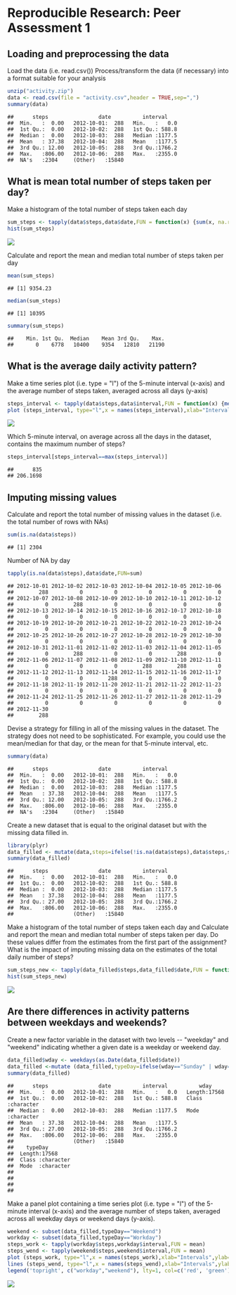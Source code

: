 # Reproducible Research: Peer Assessment 1


## Loading and preprocessing the data

Load the data (i.e. read.csv())
Process/transform the data (if necessary) into a format suitable for your analysis


```r
unzip("activity.zip")
data <- read.csv(file = "activity.csv",header = TRUE,sep=",")
summary(data)
```

```
##      steps                date          interval     
##  Min.   :  0.00   2012-10-01:  288   Min.   :   0.0  
##  1st Qu.:  0.00   2012-10-02:  288   1st Qu.: 588.8  
##  Median :  0.00   2012-10-03:  288   Median :1177.5  
##  Mean   : 37.38   2012-10-04:  288   Mean   :1177.5  
##  3rd Qu.: 12.00   2012-10-05:  288   3rd Qu.:1766.2  
##  Max.   :806.00   2012-10-06:  288   Max.   :2355.0  
##  NA's   :2304     (Other)   :15840
```


## What is mean total number of steps taken per day?

Make a histogram of the total number of steps taken each day

```r
sum_steps <- tapply(data$steps,data$date,FUN = function(x) {sum(x, na.rm = TRUE)} )
hist(sum_steps)
```

![](PA1_template_files/figure-html/unnamed-chunk-2-1.png) 

Calculate and report the mean and median total number of steps taken per day

```r
mean(sum_steps)
```

```
## [1] 9354.23
```

```r
median(sum_steps)
```

```
## [1] 10395
```

```r
summary(sum_steps)
```

```
##    Min. 1st Qu.  Median    Mean 3rd Qu.    Max. 
##       0    6778   10400    9354   12810   21190
```

## What is the average daily activity pattern?

Make a time series plot (i.e. type = "l") of the 5-minute interval (x-axis) and the average number of steps taken, averaged across all days (y-axis)

```r
steps_interval <- tapply(data$steps,data$interval,FUN = function(x) {mean(x, na.rm = TRUE)} )
plot (steps_interval, type="l",x = names(steps_interval),xlab="Intervals",ylab="steps/interval")
```

![](PA1_template_files/figure-html/unnamed-chunk-4-1.png) 

Which 5-minute interval, on average across all the days in the dataset, contains the maximum number of steps?

```r
steps_interval[steps_interval==max(steps_interval)]
```

```
##      835 
## 206.1698
```

## Imputing missing values

Calculate and report the total number of missing values in the dataset (i.e. the total number of rows with NAs)

```r
sum(is.na(data$steps))
```

```
## [1] 2304
```

Number of NA by day

```r
tapply(is.na(data$steps),data$date,FUN=sum)
```

```
## 2012-10-01 2012-10-02 2012-10-03 2012-10-04 2012-10-05 2012-10-06 
##        288          0          0          0          0          0 
## 2012-10-07 2012-10-08 2012-10-09 2012-10-10 2012-10-11 2012-10-12 
##          0        288          0          0          0          0 
## 2012-10-13 2012-10-14 2012-10-15 2012-10-16 2012-10-17 2012-10-18 
##          0          0          0          0          0          0 
## 2012-10-19 2012-10-20 2012-10-21 2012-10-22 2012-10-23 2012-10-24 
##          0          0          0          0          0          0 
## 2012-10-25 2012-10-26 2012-10-27 2012-10-28 2012-10-29 2012-10-30 
##          0          0          0          0          0          0 
## 2012-10-31 2012-11-01 2012-11-02 2012-11-03 2012-11-04 2012-11-05 
##          0        288          0          0        288          0 
## 2012-11-06 2012-11-07 2012-11-08 2012-11-09 2012-11-10 2012-11-11 
##          0          0          0        288        288          0 
## 2012-11-12 2012-11-13 2012-11-14 2012-11-15 2012-11-16 2012-11-17 
##          0          0        288          0          0          0 
## 2012-11-18 2012-11-19 2012-11-20 2012-11-21 2012-11-22 2012-11-23 
##          0          0          0          0          0          0 
## 2012-11-24 2012-11-25 2012-11-26 2012-11-27 2012-11-28 2012-11-29 
##          0          0          0          0          0          0 
## 2012-11-30 
##        288
```

Devise a strategy for filling in all of the missing values in the dataset. The strategy does not need to be sophisticated. For example, you could use the mean/median for that day, or the mean for that 5-minute interval, etc.


```r
summary(data)
```

```
##      steps                date          interval     
##  Min.   :  0.00   2012-10-01:  288   Min.   :   0.0  
##  1st Qu.:  0.00   2012-10-02:  288   1st Qu.: 588.8  
##  Median :  0.00   2012-10-03:  288   Median :1177.5  
##  Mean   : 37.38   2012-10-04:  288   Mean   :1177.5  
##  3rd Qu.: 12.00   2012-10-05:  288   3rd Qu.:1766.2  
##  Max.   :806.00   2012-10-06:  288   Max.   :2355.0  
##  NA's   :2304     (Other)   :15840
```


Create a new dataset that is equal to the original dataset but with the missing data filled in.


```r
library(plyr)
data_filled <- mutate(data,steps=ifelse(!is.na(data$steps),data$steps,steps_interval))
summary(data_filled)
```

```
##      steps                date          interval     
##  Min.   :  0.00   2012-10-01:  288   Min.   :   0.0  
##  1st Qu.:  0.00   2012-10-02:  288   1st Qu.: 588.8  
##  Median :  0.00   2012-10-03:  288   Median :1177.5  
##  Mean   : 37.38   2012-10-04:  288   Mean   :1177.5  
##  3rd Qu.: 27.00   2012-10-05:  288   3rd Qu.:1766.2  
##  Max.   :806.00   2012-10-06:  288   Max.   :2355.0  
##                   (Other)   :15840
```

Make a histogram of the total number of steps taken each day and Calculate and report the mean and median total number of steps taken per day. Do these values differ from the estimates from the first part of the assignment? What is the impact of imputing missing data on the estimates of the total daily number of steps?


```r
sum_steps_new <- tapply(data_filled$steps,data_filled$date,FUN = function(x) {sum(x, na.rm = TRUE)} )
hist(sum_steps_new)
```

![](PA1_template_files/figure-html/unnamed-chunk-10-1.png) 


## Are there differences in activity patterns between weekdays and weekends?

Create a new factor variable in the dataset with two levels -- "weekday" and "weekend" indicating whether a given date is a weekday or weekend day.

```r
data_filled$wday <- weekdays(as.Date(data_filled$date))
data_filled <-mutate (data_filled,typeDay=ifelse(wday=="Sunday" | wday=="Saturday","Weekend","Workday"))
summary(data_filled)
```

```
##      steps                date          interval          wday          
##  Min.   :  0.00   2012-10-01:  288   Min.   :   0.0   Length:17568      
##  1st Qu.:  0.00   2012-10-02:  288   1st Qu.: 588.8   Class :character  
##  Median :  0.00   2012-10-03:  288   Median :1177.5   Mode  :character  
##  Mean   : 37.38   2012-10-04:  288   Mean   :1177.5                     
##  3rd Qu.: 27.00   2012-10-05:  288   3rd Qu.:1766.2                     
##  Max.   :806.00   2012-10-06:  288   Max.   :2355.0                     
##                   (Other)   :15840                                      
##    typeDay         
##  Length:17568      
##  Class :character  
##  Mode  :character  
##                    
##                    
##                    
## 
```

Make a panel plot containing a time series plot (i.e. type = "l") of the 5-minute interval (x-axis) and the average number of steps taken, averaged across all weekday days or weekend days (y-axis).


```r
weekend <- subset(data_filled,typeDay=="Weekend")
workday <- subset(data_filled,typeDay=="Workday")
steps_work <- tapply(workday$steps,workday$interval,FUN = mean)
steps_wend <- tapply(weekend$steps,weekend$interval,FUN = mean)
plot (steps_work, type="l",x = names(steps_work),xlab="Intervals",ylab="steps/interval",col="red")
lines (steps_wend, type="l",x = names(steps_wend),xlab="Intervals",ylab="steps/interval",col = "green")
legend('topright', c("workday","weekend"), lty=1, col=c('red', 'green'), bty='n', cex=.75)
```

![](PA1_template_files/figure-html/unnamed-chunk-12-1.png) 
